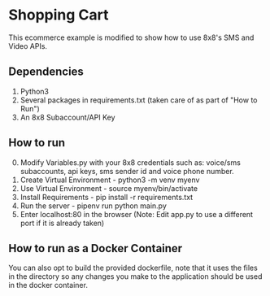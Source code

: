 # Shopping Cart  
This ecommerce example is modified to show how to use 8x8's SMS and Video APIs.
  
## Dependencies ##
1. Python3
2. Several packages in requirements.txt (taken care of as part of "How to Run")
3. An 8x8 Subaccount/API Key

## How to run ##
0. Modify Variables.py with your 8x8 credentials such as: voice/sms subaccounts, api keys, sms sender id and voice phone number.
1. Create Virtual Environment - python3 -m venv myenv
2. Use Virtual Environment - source myenv/bin/activate
3. Install Requirements - pip install -r requirements.txt
4. Run the server - pipenv run python main.py
5. Enter localhost:80 in the browser (Note: Edit app.py to use a different port if it is already taken)

## How to run as a Docker Container ##
You can also opt to build the provided dockerfile, note that it uses the files in the directory so any changes you make to the application should be used in the docker container.